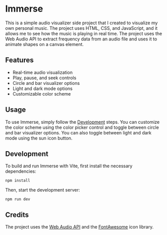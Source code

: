 # Immerse

This is a simple audio visualizer side project that I created to visualize my own personal music. The project uses HTML, CSS, and JavaScript, and it allows me to see how the music is playing in real time. The project uses the Web Audio API to extract frequency data from an audio file and uses it to animate shapes on a canvas element. 

## Features

- Real-time audio visualization
- Play, pause, and seek controls
- Circle and bar visualizer options
- Light and dark mode options
- Customizable color scheme

## Usage

To use Immerse, simply follow the [Development](#Development) steps. You can customize the color scheme using the color picker control and toggle between circle and bar visualizer options. You can also toggle between light and dark mode using the sun icon button.

## Development

To build and run Immerse with Vite, first install the necessary dependencies:
```
npm install
```

Then, start the development server:
```
npm run dev
```

## Credits
The project uses the [Web Audio API](https://developer.mozilla.org/en-US/docs/Web/API/Web_Audio_API) and the [FontAwesome](https://fontawesome.com/) icon library.
